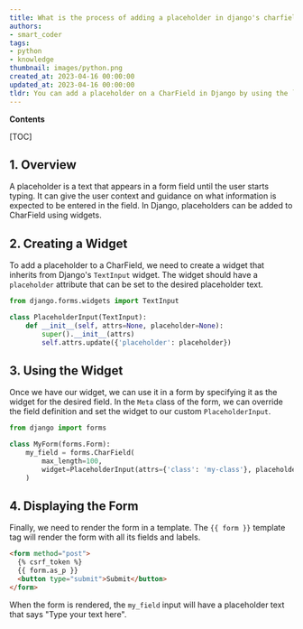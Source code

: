 ```yaml
---
title: What is the process of adding a placeholder in django's charfield?
authors:
- smart_coder
tags:
- python
- knowledge
thumbnail: images/python.png
created_at: 2023-04-16 00:00:00
updated_at: 2023-04-16 00:00:00
tldr: You can add a placeholder on a CharField in Django by using the `widget` attribute and setting its `attrs` dictionary with a `placeholder` key and a string value.
---
```


**Contents**

[TOC]

## 1. Overview
A placeholder is a text that appears in a form field until the user starts typing. It can give the user context and guidance on what information is expected to be entered in the field. In Django, placeholders can be added to CharField using widgets.

## 2. Creating a Widget
To add a placeholder to a CharField, we need to create a widget that inherits from Django's `TextInput` widget. The widget should have a `placeholder` attribute that can be set to the desired placeholder text.

```python
from django.forms.widgets import TextInput

class PlaceholderInput(TextInput):
    def __init__(self, attrs=None, placeholder=None):
        super().__init__(attrs)
        self.attrs.update({'placeholder': placeholder})
```

## 3. Using the Widget
Once we have our widget, we can use it in a form by specifying it as the widget for the desired field. In the `Meta` class of the form, we can override the field definition and set the widget to our custom `PlaceholderInput`.

```python
from django import forms

class MyForm(forms.Form):
    my_field = forms.CharField(
        max_length=100,
        widget=PlaceholderInput(attrs={'class': 'my-class'}, placeholder='Type your text here')
    )
```

## 4. Displaying the Form
Finally, we need to render the form in a template. The `{{ form }}` template tag will render the form with all its fields and labels.

```html
<form method="post">
  {% csrf_token %}
  {{ form.as_p }}
  <button type="submit">Submit</button>
</form>
```

When the form is rendered, the `my_field` input will have a placeholder text that says "Type your text here".
